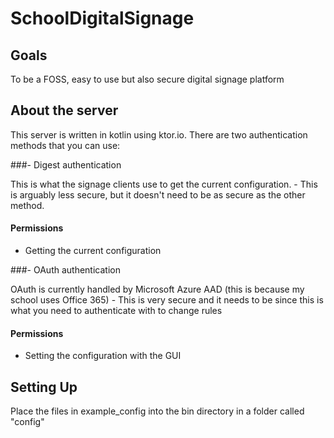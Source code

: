 # SchoolDigitalSignage

## Goals

To be a FOSS, easy to use but also secure digital signage platform

## About the server

This server is written in kotlin using ktor.io. There are two authentication methods that you can use:

###- Digest authentication

This is what the signage clients use to get the current configuration. - This is arguably less secure, but it doesn't need to be as secure as the other method.

#### Permissions

- Getting the current configuration

###- OAuth authentication

OAuth is currently handled by Microsoft Azure AAD (this is because my school uses Office 365) - This is very secure and it needs to be since this is what you need to authenticate with to change rules

#### Permissions

- Setting the configuration with the GUI

## Setting Up

Place the files in example_config into the bin directory in a folder called "config"